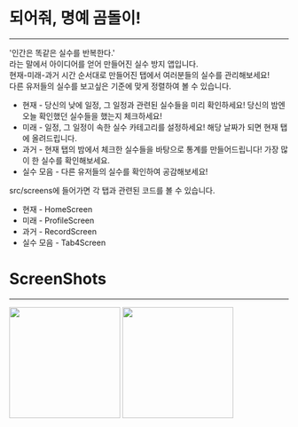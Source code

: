 # 되어줘, 명예 곰돌이!
------------
'인간은 똑같은 실수를 반복한다.'  
라는 말에서 아이디어를 얻어 만들어진 실수 방지 앱입니다.  
현재-미래-과거 시간 순서대로 만들어진 탭에서 여러분들의 실수를 관리해보세요!  
다른 유저들의 실수를 보고싶은 기준에 맞게 정렬하여 볼 수 있습니다.  

+ 현재 - 당신의 낮에 일정, 그 일정과 관련된 실수들을 미리 확인하세요! 당신의 밤엔 오늘 확인했던 실수들을 했는지 체크하세요!
+ 미래 - 일정, 그 일정이 속한 실수 카테고리를 설정하세요! 해당 날짜가 되면 현재 탭에 올려드립니다.
+ 과거 - 현재 탭의 밤에서 체크한 실수들을 바탕으로 통계를 만들어드립니다! 가장 많이 한 실수를 확인해보세요.
+ 실수 모음 - 다른 유저들의 실수를 확인하여 공감해보세요!

src/screens에 들어가면 각 탭과 관련된 코드를 볼 수 있습니다. 
+ 현재 - HomeScreen
+ 미래 - ProfileScreen
+ 과거 - RecordScreen
+ 실수 모음 - Tab4Screen

# ScreenShots
------------
<div>
  <img width="200" src="https://user-images.githubusercontent.com/48302738/92774757-be55c900-f3d8-11ea-9470-8f0c4f898630.jpg">
  <img width="200" src="https://user-images.githubusercontent.com/48302738/92774765-bf86f600-f3d8-11ea-9ad7-3baa262a975e.jpg">
 </div>
